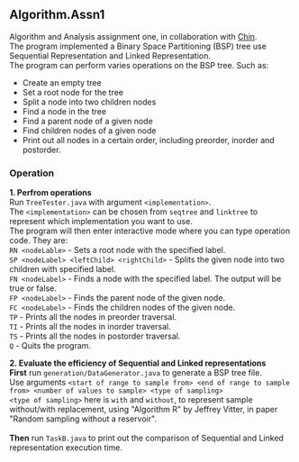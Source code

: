 ## Algorithm.Assn1
Algorithm and Analysis assignment one, in collaboration with <a href="https://github.com/CY1223">Chin</a>.  
The program implemented a Binary Space Partitioning (BSP) tree use Sequential Representation and Linked Representation.  
The program can perform varies operations on the BSP tree. Such as:  
- Create an empty tree  
- Set a root node for the tree  
- Split a node into two children nodes  
- Find a node in the tree  
- Find a parent node of a given node  
- Find children nodes of a given node  
- Print out all nodes in a certain order, including preorder, inorder and postorder.


### Operation  
**1. Perfrom operations**  
Run ``TreeTester.java`` with argument ``<implementation>``.  
The ``<implementation>`` can be chosen from ``seqtree`` and ``linktree`` to represent which implementation you want to use.  
The program will then enter interactive mode where you can type operation code. They are:  
``RN <nodeLable>`` - Sets a root node with the specified label.  
``SP <nodeLabel> <leftChild> <rightChild>`` - Splits the given node into two children with specified label.  
``FN <nodeLabel>`` - Finds a node with the specified label. The output will be true or false.  
``FP <nodeLabel>`` - Finds the parent node of the given node.  
``FC <nodeLabel>`` - Finds the children nodes of the given node.  
``TP`` - Prints all the nodes in preorder traversal.  
``TI`` - Prints all the nodes in inorder traversal.  
``TS`` - Prints all the nodes in postorder traversal.  
``Q`` - Quits the program. 

 

**2. Evaluate the efficiency of Sequential and Linked representations**  
**First** run ``generation/DataGenerator.java`` to generate a BSP tree file.  
Use arguments ``<start of range to sample from> <end of range to sample from> <number of values to sample> <type of sampling>``  
``<type of sampling>`` here is ``with`` and ``without``, to represent sample without/with replacement, using "Algorithm R" by Jeffrey Vitter, in paper "Random sampling without a reservoir".  
<br>
**Then** run ``TaskB.java`` to print out the comparison of Sequential and Linked representation execution time. 

